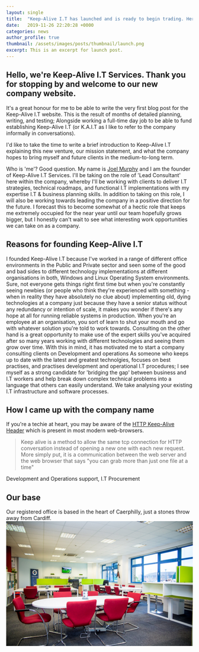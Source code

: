 ```yaml
---
layout: single
title:  "Keep-Alive I.T has launched and is ready to begin trading. Here's a brief introduction to the company."
date:   2019-11-26 22:20:28 +0000
categories: news
author_profile: true
thumbnail: /assets/images/posts/thumbnail/launch.png
excerpt: This is an excerpt for launch post.
---
```


## Hello, we're Keep-Alive I.T Services. Thank you for stopping by and welcome to our new company website.
It's a great honour for me to be able to write the very first blog post for the Keep-Alive I.T website. This is the result of months of detailed planning, writing, and testing; Alongside working a full-time day job to be able to fund establishing Keep-Alive I.T (or K.A.I.T as I like to refer to the company informally in conversations).

I'd like to take the time to write a brief introduction to Keep-Alive I.T explaining this new venture, our mission statement, and what the company hopes to bring myself and future clients in the medium-to-long term. 

Who is 'me'? Good question. My name is <a href="https://joel-murphy.co.uk/" target="_blank">Joel Murphy</a> and I am the founder of Keep-Alive I.T Services. I'll be taking on the role of 'Lead Consultant' here within the company, whereby I'll be working with clients to deliver I.T strategies, technical roadmaps, and functional I.T implementations with my expertise I.T & business planning skills. In addition to taking on this role, I will also be working towards leading the company in a positive direction for the future. I forecast this to become somewhat of a hectic role that keeps me extremely occupied for the near year until our team hopefully grows bigger, but I honestly can't wait to see what interesting work opportunities we can take on as a company.

## Reasons for founding Keep-Alive I.T
I founded Keep-Alive I.T because I've worked in a range of different office environments in the Public and Private sector and seen some of the good and bad sides to different technology implementations at different organisations in both, Windows and Linux Operating System environments. Sure, not everyone gets things right first time but when you're constantly seeing newbies (or people who think they're experienced with something - when in reality they have absolutely no clue about) implementing old, dying technologies at a company just because they have a senior status without any redundancy or intention of scale, it makes you wonder if there's any hope at all for running reliable systems in production. When you're an employee at an organisation, you sort of learn to shut your mouth and go with whatever solution you're told to work towards. Consulting on the other hand is a great opportunity to make use of the expert skills you've acquired after so many years working with different technologies and seeing them grow over time. With this in mind, it has motivated me to start a company consulting clients on Development and operations 
As someone who keeps up to date with the latest and greatest technolgies, focuses on best practises, and practises development and operational I.T procedures; I see myself as a strong candidate for 'bridging the gap' between business and I.T workers and help break down complex technical problems into a language that others can easily understand.
We take analysing your existing I.T infrastructure and software processes.

## How I came up with the company name
If you're a techie at heart, you may be aware of the <a href="https://developer.mozilla.org/en-US/docs/Web/HTTP/Headers/Keep-Alive" target="_blank">HTTP Keep-Alive Header</a> which is present in most modern web-browsers.

> Keep alive is a method to allow the same tcp connection for HTTP conversation instead of opening a new one with each new request. More simply put, it is a communication between the web server and the web browser that says "you can grab more than just one file at a time"

Development and Operations support, I.T Procurement

## Our base
Our registered office is based in the heart of Caerphilly, just a stones throw away from Cardiff.
<img class="lazy" src="/assets/images/welsh-ice.jpg" />

